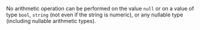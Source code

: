 No arithmetic operation can be performed on the value `null` or on a value of type `bool`, `string` (not even if the string is numeric),
or any nullable type (including nullable arithmetic types).
